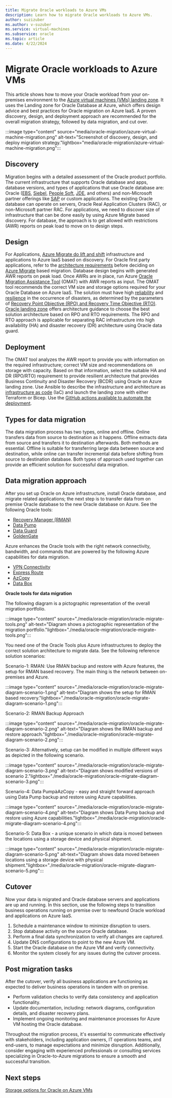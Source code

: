 ```yaml
---
title: Migrate Oracle workloads to Azure VMs
description: Learn how to migrate Oracle workloads to Azure VMs.
author: suzizuber
ms.author: v-suzuber
ms.service: virtual-machines
ms.subservice: oracle
ms.topic: article
ms.date: 4/22/2024
---
```


# Migrate Oracle workloads to Azure VMs  

This article shows how to move your Oracle workload from your on-premises environment to the [Azure virtual machines (VMs) landing zone](/azure/cloud-adoption-framework/scenarios/oracle-iaas/introduction-oracle-landing-zone). It uses the Landing zone for Oracle Database at Azure, which offers design advice and best practices for Oracle migration on Azure IaaS. A proven discovery, design, and deployment approach are recommended for the overall migration strategy, followed by data migration, and cut over. 

:::image type="content" source="media/oracle-migration/azure-virtual-machine-migration.png" alt-text="Screenshot of discovery, design, and deploy migration strategy."lightbox="media/oracle-migration/azure-virtual-machine-migration.png":::

## Discovery

Migration begins with a detailed assessment of the Oracle product portfolio. The current infrastructure that supports Oracle database and apps, database versions, and types of applications that use Oracle database are: Oracle ([EBS](https://www.oracle.com/in/applications/ebusiness/), [Siebel](https://www.oracle.com/in/cx/siebel/), [People Soft](https://www.oracle.com/in/applications/peoplesoft/), [JDE](https://www.oracle.com/in/applications/jd-edwards-enterpriseone/), and others) and non-Microsoft partner offerings like [SAP](https://pages.community.sap.com/topics/oracle) or custom applications. The existing Oracle database can operate on servers, Oracle Real Application Clusters (RAC), or non-Microsoft partner RAC. For applications, we need to discover size of infrastructure that can be done easily by using Azure Migrate based discovery. For database, the approach is to get allowed with restrictions (AWR) reports on peak load to move on to design steps. 

## Design 

For Applications, [Azure Migrate do lift and shift](/azure/migrate/migrate-services-overview#migration-and-modernization-tool) infrastructure and applications to Azure IaaS based on discovery. For Oracle first party applications, refer to the [architecture requirements](/azure/virtual-machines/workloads/oracle/deploy-application-oracle-database-azure) before deciding on [Azure Migrate](https://azure.microsoft.com/products/azure-migrate) based migration. Database design begins with generated AWR reports on peak load. Once AWRs are in place, run Azure [Oracle Migration Assistance Tool](https://github.com/Azure/Oracle-Workloads-for-Azure/tree/main/omat) (OMAT) with AWR reports as input. The OMAT tool recommends the correct VM size and storage options required for your Oracle Database on Azure IaaS. The solution must have high [reliability](/azure/reliability/overview) and [resilience](https://azure.microsoft.com/files/Features/Reliability/AzureResiliencyInfographic.pdf) in the occurrence of disasters, as determined by the parameters of [Recovery Point Objective (RPO) and Recovery Time Objective (RTO)](/azure/reliability/disaster-recovery-overview). [Oracle landing zone](/azure/cloud-adoption-framework/scenarios/oracle-iaas/introduction-oracle-landing-zone) offers architecture guidance to choose the best solution architecture based on RPO and RTO requirements. The RPO and RTO approach is applicable for separating RAC infrastructure into high availability (HA) and disaster recovery (DR) architecture using Oracle data guard.

## Deployment 

The OMAT tool analyzes the AWR report to provide you with information on the required infrastructure; correct VM size and recommendations on storage with capacity. Based on that information, select the suitable HA and DR (RPO/RTO) requirement to provide resilient architecture that provides Business Continuity and Disaster Recovery (BCDR) using Oracle on Azure landing zone. Use Ansible to describe the infrastructure and architecture as [infrastructure as code](/devops/deliver/what-is-infrastructure-as-code) (IaC) and launch the landing zone with either Terraform or Bicep. Use the [GitHub actions available to automate the deployment](https://github.com/Azure/lza-oracle). 

## Types for data migration  

The data migration process has two types, online and offline. Online transfers data from source to destination as it happens. Offline extracts data from source and transfers it to destination afterwards. Both methods are essential. Offline is suitable for transferring large data between source and destination, while online can transfer incremental data before shifting from source to destination database. Both types of approach used together can provide an efficient solution for successful data migration.  

## Data migration approach

After you set up Oracle on Azure infrastructure, install Oracle database, and migrate related applications; the next step is to transfer data from on premise Oracle database to the new Oracle database on Azure. See the following Oracle tools: 

- [Recovery Manager (RMAN)](https://docs.oracle.com/en/database/oracle/oracle-database/19/bradv/getting-started-rman.html)
- [Data Pump](https://docs.oracle.com/en/database/oracle/oracle-database/19/sutil/oracle-data-pump-overview.html)
- [Data Guard](https://docs.oracle.com/en/database/oracle/oracle-database/21/sbydb/introduction-to-oracle-data-guard-concepts.html) 
- [GoldenGate](https://docs.oracle.com/goldengate/c1230/gg-winux/GGCON/introduction-oracle-goldengate.htm)

Azure enhances the Oracle tools with the right network connectivity, bandwidth, and commands that are powered by the following Azure capabilities for data migration.

- [VPN Connectivity](/azure/vpn-gateway/)
- [Express Route](/azure/expressroute/expressroute-introduction)
- [AzCopy](/azure/storage/common/storage-ref-azcopy)
- [Data Box](/azure/databox/data-box-overview)

**Oracle tools for data migration**

The following diagram is a pictographic representation of the overall migration portfolio.

:::image type="content" source="./media/oracle-migration/oracle-migrate-tools.png" alt-text="Diagram shows a pictographic representation of the migration portfolio."lightbox="./media/oracle-migration/oracle-migrate-tools.png":::

You need one of the Oracle Tools plus Azure infrastructures to deploy the correct solution architecture to migrate data. See the following reference solution scenarios:

Scenario-1: RMAN: Use RMAN backup and restore with Azure features, the setup for RMAN based recovery. The main thing is the network between on-premises and Azure.

:::image type="content" source="./media/oracle-migration/oracle-migrate-diagram-scenario-1.png" alt-text="Diagram shows the setup for RMAN based recovery."lightbox="./media/oracle-migration/oracle-migrate-diagram-scenario-1.png":::

Scenario-2: RMAN Backup Approach

:::image type="content" source="./media/oracle-migration/oracle-migrate-diagram-scenario-2.png" alt-text="Diagram shows the RMAN backup and restore approach."lightbox="./media/oracle-migration/oracle-migrate-diagram-scenario-2.png":::
 
Scenario-3: Alternatively, setup can be modified in multiple different ways as depicted in the following scenario.

:::image type="content" source="./media/oracle-migration/oracle-migrate-diagram-scenario-3.png" alt-text="Diagram shows modified versions of scenario 2."lightbox="./media/oracle-migration/oracle-migrate-diagram-scenario-3.png":::
 
Scenario-4: Data PumpàAzCopy - easy and straight forward approach using Data Pump backup and restore using Azure capabilities.

:::image type="content" source="./media/oracle-migration/oracle-migrate-diagram-scenario-4.png" alt-text="Diagram shows Data Pump backup and restore using Azure capabilities."lightbox="./media/oracle-migration/oracle-migrate-diagram-scenario-4.png":::
 
Scenario-5: Data Box - a unique scenario in which data is moved between the locations using a storage device and physical shipment.

:::image type="content" source="./media/oracle-migration/oracle-migrate-diagram-scenario-5.png" alt-text="Diagram shows data moved between locations using a storage device with physical shipment."lightbox="./media/oracle-migration/oracle-migrate-diagram-scenario-5.png":::

## Cutover

Now your data is migrated and Oracle database servers and applications are up and running. In this section, use the following steps to transition business operations running on premise over to newfound Oracle workload and applications on Azure IaaS.

1. Schedule a maintenance window to minimize disruption to users.
2. Stop database activity on the source Oracle database.
3. Perform a final data synchronization to verify all changes are captured.
4. Update DNS configurations to point to the new Azure VM.
5. Start the Oracle database on the Azure VM and verify connectivity.
6. Monitor the system closely for any issues during the cutover process.

## Post migration tasks 

After the cutover, verify all business applications are functioning as expected to deliver business operations in tandem with on premise. 

- Perform validation checks to verify data consistency and application functionality.
- Update documentation, including: network diagrams, configuration details, and disaster recovery plans.
- Implement ongoing monitoring and maintenance processes for Azure VM hosting the Oracle database.

Throughout the migration process, it's essential to communicate effectively with stakeholders, including application owners, IT operations teams, and end-users, to manage expectations and minimize disruption. Additionally, consider engaging with experienced professionals or consulting services specializing in Oracle-to-Azure migrations to ensure a smooth and successful transition. 

## Next steps 

[Storage options for Oracle on Azure VMs](/azure/virtual-machines/workloads/oracle/oracle-performance-best-practice) 
